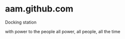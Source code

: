 aam.github.com
==============

Docking station

with power to the people
all power, all people, all the time
